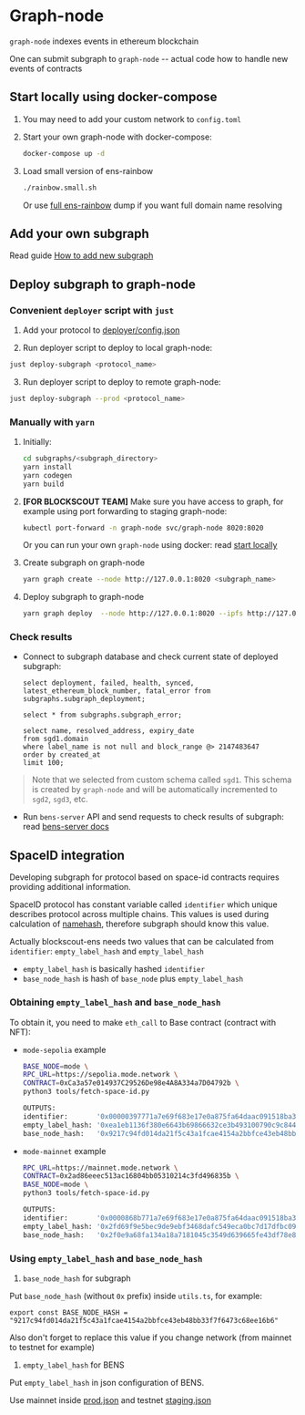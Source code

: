 # Graph-node

`graph-node` indexes events in ethereum blockchain

One can submit subgraph to `graph-node` -- actual code how to handle new events of contracts

## Start locally using docker-compose

1. You may need to add your custom network to `config.toml`

2. Start your own graph-node with docker-compose:

    ```bash
    docker-compose up -d
    ```

3. Load small version of ens-rainbow

    ```bash
    ./rainbow.small.sh
    ```

    Or use [full ens-rainbow](https://github.com/graphprotocol/ens-rainbow/) dump if you want full domain name resolving


## Add your own subgraph

Read guide [How to add new subgraph](./subgraph-writer/README.md)


## Deploy subgraph to graph-node


### Convenient `deployer` script with `just`

1. Add your protocol to [deployer/config.json](./deployer/config.json)

2. Run deployer script to deploy to local graph-node:

```bash
just deploy-subgraph <protocol_name>
```

3. Run deployer script to deploy to remote graph-node:

```bash
just deploy-subgraph --prod <protocol_name>
```

### Manually with `yarn`

1. Initially:

    ```bash
    cd subgraphs/<subgraph_directory>
    yarn install
    yarn codegen
    yarn build
    ```

2. **[FOR BLOCKSCOUT TEAM]** Make sure you have access to graph, for example using port forwarding to staging graph-node:

    ```bash
    kubectl port-forward -n graph-node svc/graph-node 8020:8020
    ```

    Or you can run your own `graph-node` using docker: read [start locally](#start-locally-using-docker-compose)

3. Create subgraph on graph-node

    ```bash
    yarn graph create --node http://127.0.0.1:8020 <subgraph_name>
    ```

4. Deploy subgraph to graph-node

    ```bash
    yarn graph deploy  --node http://127.0.0.1:8020 --ipfs http://127.0.0.1:5001 --network <network_name> --version-label 0.0.1 <subgraph_name>
    ```

### Check results

+ Connect to subgraph database and check current state of deployed subgraph:

    ```postgres
    select deployment, failed, health, synced, latest_ethereum_block_number, fatal_error from subgraphs.subgraph_deployment;
    
    select * from subgraphs.subgraph_error;
    
    select name, resolved_address, expiry_date 
    from sgd1.domain 
    where label_name is not null and block_range @> 2147483647 
    order by created_at 
    limit 100;
    ```

> Note that we selected from custom schema called `sgd1`. This schema is created by `graph-node` and will be automatically incremented to `sgd2`, `sgd3`, etc.


+ Run `bens-server` API and send requests to check results of subgraph: read [bens-server docs](../../bens-server/README.md)


## SpaceID integration

Developing subgraph for protocol based on space-id contracts requires providing additional information.

SpaceID protocol has constant variable called `identifier` which unique describes protocol across multiple chains.
This values is used during calculation of [namehash](https://docs.ens.domains/resolution/names#algorithm), therefore subgraph should know this value.

Actually blockscout-ens needs two values that can be calculated from `identifier`: `empty_label_hash` and `empty_label_hash`

+ `empty_label_hash` is basically hashed `identifier`
+ `base_node_hash` is hash of `base_node` plus `empty_label_hash`


### Obtaining `empty_label_hash` and `base_node_hash`

To obtain it, you need to make `eth_call` to Base contract (contract with NFT):

+ `mode-sepolia` example

    ```bash
    BASE_NODE=mode \
    RPC_URL=https://sepolia.mode.network \
    CONTRACT=0xCa3a57e014937C29526De98e4A8A334a7D04792b \
    python3 tools/fetch-space-id.py
    
    OUTPUTS:
    identifier:       '0x00000397771a7e69f683e17e0a875fa64daac091518ba318ceef13579652bd79'
    empty_label_hash: '0xea1eb1136f380e6643b69866632ce3b493100790c9c84416f2769d996a1c38b1'
    base_node_hash:   '0x9217c94fd014da21f5c43a1fcae4154a2bbfce43eb48bb33f7f6473c68ee16b6'
    ```

+ `mode-mainnet` example

    ```bash
    RPC_URL=https://mainnet.mode.network \
    CONTRACT=0x2ad86eeec513ac16804bb05310214c3fd496835b \
    BASE_NODE=mode \
    python3 tools/fetch-space-id.py

    OUTPUTS:
    identifier:       '0x0000868b771a7e69f683e17e0a875fa64daac091518ba318ceef13579652bd79'
    empty_label_hash: '0x2fd69f9e5bec9de9ebf3468dafc549eca0bc7d17dfbc09869c2cfc3997d5d038'
    base_node_hash:   '0x2f0e9a68fa134a18a7181045c3549d639665fe43df78e882d8adea865a4bb153'
    ```

### Using `empty_label_hash` and `base_node_hash`

1. `base_node_hash` for subgraph

Put `base_node_hash` (without `0x` prefix) inside `utils.ts`, for example:

```
export const BASE_NODE_HASH = "9217c94fd014da21f5c43a1fcae4154a2bbfce43eb48bb33f7f6473c68ee16b6"
```

Also don't forget to replace this value if you change network (from mainnet to testnet for example)

1. `empty_label_hash` for BENS

Put `empty_label_hash` in json configuration of BENS. 

Use mainnet inside [prod.json](../../bens-server/config/prod.json) and testnet [staging.json](../../bens-server/config/staging.json)

